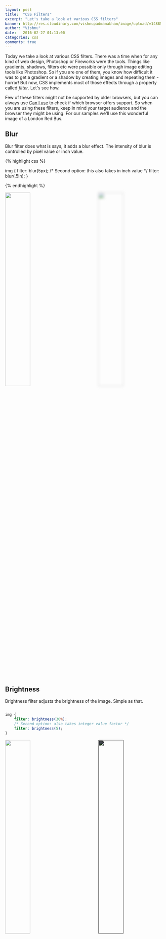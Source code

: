 ```yaml
---
layout: post
title:  "CSS Filters"
excerpt: "Let's take a look at various CSS filters"
banner: http://res.cloudinary.com/vishnupadmanabhan/image/upload/v1488591817/css.jpg
author: "Vishnu"
date:   2016-02-27 01:13:00
categories: css
comments: true
---
```


Today we take a look at various CSS filters. There was a time when for any kind of web design, Photoshop or Fireworks were the tools. Things like gradients, shadows, filters etc were possible only through image editing tools like Photoshop. So if you are one of them, you know how difficult it was to get a gradient or a shadow by creating images and repeating them - horror! But now, CSS implements most of those effects through a property called *filter*. Let's see how.

Few of these filters might not be supported by older browsers, but you can always use [Can I use](http://caniuse.com/#search=css%20filter%20effects) to check if which browser offers support. So when you are using these filters, keep in mind your target audience and the browser they might be using. For our samples we'll use this wonderful image of a London Red Bus.

## Blur
Blur filter does what is says, it adds a blur effect. The intensity of blur is controlled by pixel value or inch value.

{% highlight css %}

img {
    filter: blur(5px);
    /* Second option: this also takes in inch value */
    filter: blur(.5in); 
}

{% endhighlight %}

<img src="https://farm8.staticflickr.com/7319/8747502274_d536934ba2_b.jpg" style="width: 40%; margin: auto; float:left">

<img src="https://farm8.staticflickr.com/7319/8747502274_d536934ba2_b.jpg" style="filter: blur(5px); width: 40%; margin: auto; float:right">
<div style="clear:both"></div>

## Brightness
Brightness filter adjusts the brightness of the image. Simple as that.

```css

img {
    filter: brightness(30%);
    /* Second option: also takes integer value factor */
    filter: brightness(5); 
}

```

<img src="https://farm8.staticflickr.com/7319/8747502274_d536934ba2_b.jpg" style="width: 40%; margin: auto; float:left">

<img src="https://farm8.staticflickr.com/7319/8747502274_d536934ba2_b.jpg" style="filter: brightness(30%); width: 40%; margin: auto; float:right">
<div style="clear:both"></div>

## Contrast
Contrast filter controls the contrast of the image. More the contrast, more difference between the lighter and darker areas of the image.

{% highlight css %}

img {
    filter: contrast(200%);
    /* Second option: also takes integer value factor */
    filter: contrast(5); 
}

{% endhighlight %}

<img src="https://farm8.staticflickr.com/7319/8747502274_d536934ba2_b.jpg" style="width: 40%; margin: auto; float:left">

<img src="https://farm8.staticflickr.com/7319/8747502274_d536934ba2_b.jpg" style="filter: contrast(200%); width: 40%; margin: auto; float:right">
<div style="clear:both"></div>

## Drop Shadow
Drop Shadow filter 

{% highlight css %}

img {
    filter: drop-shadow(10px 20px 20px black);
}
{% endhighlight %}

<img src="https://farm8.staticflickr.com/7319/8747502274_d536934ba2_b.jpg" style="width: 40%; margin: auto; float:left">

<img src="https://farm8.staticflickr.com/7319/8747502274_d536934ba2_b.jpg" style="filter: drop-shadow(10px 20px 20px black); width: 40%; margin: auto; float:right">
<div style="clear:both"></div>

### **Drop Shadow vs Box Shadow**
The difference between classic `box-shadow` property and `drop-shadow` filter is that `drop-shadow` conforms to the shape of the image rather (especially while using png images) than just giving a rectangular box as shown below. Also, filters enable graphic acceleration and make use of your CPU power rather than just relying on browser. We will apply both the effects on a png image of an apple and see the difference. The first apple has `filter: drop-shadow(10px 20px 20px black);` filter and the second on has `box-shadow: 10px 20px 20px black;` applied:

<img src="http://res.cloudinary.com/neoelemento/image/upload/v1465239649/blog/Goofy.png" style="filter: drop-shadow(10px 20px 20px black); width: 40%; margin: 20px auto; border: none;  width: 40%; float:left">

<img src="http://res.cloudinary.com/neoelemento/image/upload/v1465239649/blog/Goofy.png" style="box-shadow: 10px 20px 20px black; width: 40%; margin: 20px auto; border: none;  width: 40%; float:right">
<div style="clear:both"></div>


## Grayscale
Grayscale filter de-saturates the colour and adds a grayscale effect. More the percentage, more the grayscale effect. At 100%, the image becomes completely grayscale without any colour whatsoever.

{% highlight css %}

img {
    filter: grayscale(75%);
}

{% endhighlight %}

<img src="https://farm8.staticflickr.com/7319/8747502274_d536934ba2_b.jpg" style="width: 40%; margin: auto; float:left">

<img src="https://farm8.staticflickr.com/7319/8747502274_d536934ba2_b.jpg" style="filter: grayscale(75%); width: 40%; margin: auto; float:right">
<div style="clear:both"></div>

## Hue Rotate
Hue Rotate filter makes use of the **[Colour Circle](https://en.wikipedia.org/wiki/Color_wheel)**. It takes a degree value as argument and this degree value indicates the angle of rotation on the colour circle where your actual colour takes the top spot. More about colour circle can be seen [here](https://en.wikipedia.org/wiki/Color_wheel). 

In the following example, a 180 degree rotation in hue changes the reddish-yellow tint of the image to a bluish-green tint.

{% highlight css %}

img {
    filter: hue-rotate(180deg);
}

{% endhighlight %}

<img src="https://farm8.staticflickr.com/7319/8747502274_d536934ba2_b.jpg" style="width: 40%; margin: auto; float:left">

<img src="https://farm8.staticflickr.com/7319/8747502274_d536934ba2_b.jpg" style="filter: hue-rotate(180deg); width: 40%; margin: auto; float:right">
<div style="clear:both"></div>

## Invert
Invert filter inverts the colour spectrum of the image. In percentages, 0% means the original image colours are retained without any inversion and 100% inversion completely inverts the entire colour spectrum.

{% highlight css %}

img {
    filter: invert(90%);
}

{% endhighlight %}

<img src="https://farm8.staticflickr.com/7319/8747502274_d536934ba2_b.jpg" style="width: 40%; margin: auto; float:left">

<img src="https://farm8.staticflickr.com/7319/8747502274_d536934ba2_b.jpg" style="filter: invert(90%); width: 40%; margin: auto; float:right">
<div style="clear:both"></div>

## Opacity
Opacity filter controls the opacity of the image. Takes a percentage value with 0% making the image completely transparent and 100% making the image completely opaque, like how it originally is.

{% highlight css %}

img {
    filter: opacity(30%);
}

{% endhighlight %}

<img src="https://farm8.staticflickr.com/7319/8747502274_d536934ba2_b.jpg" style="width: 40%; margin: auto; float:left">

<img src="https://farm8.staticflickr.com/7319/8747502274_d536934ba2_b.jpg" style="filter: opacity(30%); width: 40%; margin: auto; float:right">
<div style="clear:both"></div>

## Saturate
Saturate filter controls how much colour intensity is displayed. More saturation, more intense the colour.

{% highlight css %}

img {
    filter: saturate(300%);
}

{% endhighlight %}

<img src="https://farm8.staticflickr.com/7319/8747502274_d536934ba2_b.jpg" style="width: 40%; margin: auto; float:left">

<img src="https://farm8.staticflickr.com/7319/8747502274_d536934ba2_b.jpg" style="filter: saturate(300%); width: 40%; margin: auto; float:right">
<div style="clear:both"></div>

## Sepia
Sepia filter adds a old or vintage look to your pictures. This effect can be seen in Instagram and other popular image sharing apps. This also takes a percentage value.

{% highlight css %}

img {
    filter: sepia(75%);
}


{% endhighlight %}

<img src="https://farm8.staticflickr.com/7319/8747502274_d536934ba2_b.jpg" style="width: 40%; margin: auto; float:left">

<img src="https://farm8.staticflickr.com/7319/8747502274_d536934ba2_b.jpg" style="filter: sepia(75%); width: 40%; margin: auto; float:right">
<div style="clear:both"></div>

## Multiple filters
Finally, it is also possible to apply multiple filters and create a compounded effect. You just keep adding them one after the other.

{% highlight css %}

img {
    filter: hue-rotate(180deg) blur(2px) contrast(30%) saturate(130%);
}

{% endhighlight %}

<img src="https://farm8.staticflickr.com/7319/8747502274_d536934ba2_b.jpg" style="width: 40%; margin: auto; float:left">

<img src="https://farm8.staticflickr.com/7319/8747502274_d536934ba2_b.jpg" style="filter: hue-rotate(180deg) blur(1px) contrast(90%) saturate(130%); width: 40%; margin: auto; float:right">
<div style="clear:both"></div>

<br >
Hopefully this gives a overview of few of the filters offered by CSS. Next time, try using it in your projects and see how much time and effort it saves from using a image editing tool. Again it is a choice. If you feel these gets you where you want to be, by all means use them.

Happy coding!